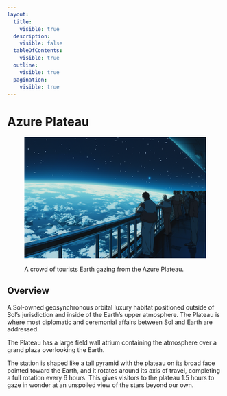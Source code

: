 ```yaml
---
layout:
  title:
    visible: true
  description:
    visible: false
  tableOfContents:
    visible: true
  outline:
    visible: true
  pagination:
    visible: true
---
```


# Azure Plateau

<figure><img src="../../../.gitbook/assets/azureplateau.png" alt=""><figcaption><p>A crowd of tourists Earth gazing from the Azure Plateau.</p></figcaption></figure>

## Overview

A Sol-owned geosynchronous orbital luxury habitat positioned outside of Sol’s jurisdiction and inside of the Earth’s upper atmosphere. The Plateau is where most diplomatic and ceremonial affairs between Sol and Earth are addressed.

The Plateau has a large field wall atrium containing the atmosphere over a grand plaza overlooking the Earth.

The station is shaped like a tall pyramid with the plateau on its broad face pointed toward the Earth, and it rotates around its axis of travel, completing a full rotation every 6 hours. This gives visitors to the plateau 1.5 hours to gaze in wonder at an unspoiled view of the stars beyond our own.
